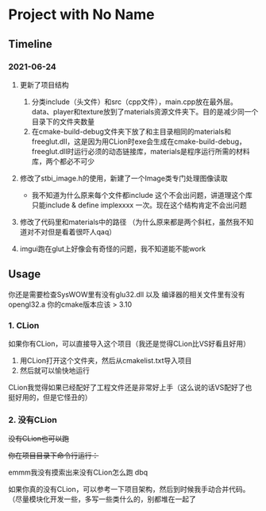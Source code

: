 # Project with No Name

## Timeline
### 2021-06-24
1. 更新了项目结构
   1. 分类include（头文件）和src（cpp文件），main.cpp放在最外层。data、player和texture放到了materials资源文件夹下。目的是减少同一个目录下的文件夹数量
   2. 在cmake-build-debug文件夹下放了和主目录相同的materials和freeglut.dll，这是因为用CLion时exe会生成在cmake-build-debug，freeglut.dll时运行必须的动态链接库，materials是程序运行所需的材料库，两个都必不可少
2. 修改了stbi_image.h的使用，新建了一个Image类专门处理图像读取
   - 我不知道为什么原来每个文件都include 这个不会出问题，讲道理这个库只能include & define implexxxx 一次。现在这个结构肯定不会出问题
3. 修改了代码里和materials中的路径
   （为什么原来都是两个斜杠，虽然我不知道对不对但是看着很吓人qaq）

4. imgui跑在glut上好像会有奇怪的问题，我不知道能不能work
   
## Usage
你还是需要检查SysWOW里有没有glu32.dll 以及 编译器的相关文件里有没有opengl32.a
你的cmake版本应该 > 3.10
### 1. CLion
如果你有CLion，可以直接导入这个项目（我还是觉得CLion比VS好看且好用）
1. 用CLion打开这个文件夹，然后从cmakelist.txt导入项目
2. 然后就可以愉快地运行

CLion我觉得如果已经配好了工程文件还是非常好上手（这么说的话VS配好了也挺好用的，但是它怪丑的）

### 2. 没有CLion

~~没有CLion也可以跑~~

~~你在项目目录下命令行运行：~~


emmm我没有摸索出来没有CLion怎么跑 dbq

如果你真的没有CLion，可以参考一下项目架构，然后到时候我手动合并代码。（尽量模块化开发一些，多写一些类什么的，别都堆在一起了